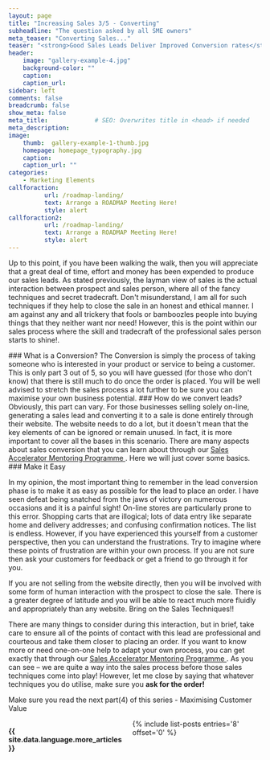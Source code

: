 ```yaml
---
layout: page
title: "Increasing Sales 3/5 - Converting"
subheadline: "The question asked by all SME owners"
meta_teaser: "Converting Sales..."
teaser: "<strong>Good Sales Leads Deliver Improved Conversion rates</strong>"
header:
    image: "gallery-example-4.jpg"
    background-color: ""
    caption:
    caption_url:
sidebar: left
comments: false
breadcrumb: false
show_meta: false
meta_title:             # SEO: Overwrites title in <head> if needed
meta_description:      
image:
    thumb:  gallery-example-1-thumb.jpg
    homepage: homepage_typography.jpg
    caption:
    caption_url: ""
categories:
    - Marketing Elements
callforaction:
          url: /roadmap-landing/
          text: Arrange a ROADMAP Meeting Here!
          style: alert    
callforaction2:
          url: /roadmap-landing/
          text: Arrange a ROADMAP Meeting Here!
          style: alert
---
```


<p>Up to this point, if you have been walking the walk, then you will appreciate that a great deal of time, effort and money has been expended to produce our sales leads.  As stated previously, the layman view of sales is the actual interaction between prospect and sales person, where all of the fancy techniques and secret tradecraft.  Don't misunderstand, I am all for such techniques if they help to close the sale in an honest and ethical manner.  I am against any and all trickery that fools or bamboozles people into buying things that they neither want nor need!  However, this is the point within our sales process where the skill and tradecraft of the professional sales person starts to shine!.</p>
### What is a Conversion?
The Conversion is simply the process of taking someone who is interested in your product or service to being a customer.  This is only part 3 out of 5, so you will have guessed (for those who don't know) that there is still much to do once the order is placed. You will be well advised to stretch the sales process a lot further to be sure you can maximise your own business potential.  
### How do we convert leads?
Obviously, this part can vary.  For those businesses selling solely on-line, generating a sales lead and converting it to a sale is done entirely through their website.  The website needs to do a lot, but it doesn't mean that the key elements of can be ignored or remain unused.  In fact, it is more important to cover all the bases in this scenario.  There are many aspects about sales conversion that you can learn about through our <a href= "https://www.superneconsulting.co.uk"> Sales Accelerator Mentoring Programme </a>. Here we will just cover some basics.
### Make it Easy
<p>In my opinion, the most important thing to remember in the lead conversion phase is to make it as easy as possible for the lead to place an order. I have seen defeat being snatched from the jaws of victory on numerous occasions and it is a painful sight! On-line stores are particularly prone to this error.  Shopping carts that are illogical; lots of data entry like separate home and delivery addresses; and confusing confirmation notices.  The list is endless. However, if you have experienced this yourself from a customer perspective, then you can understand the frustrations.  Try to imagine where these points of frustration are within your own process.  If you are not sure then ask your customers for feedback or get a friend to go through it for you.</p>
If you are not selling from the website directly, then you will be involved with some form of human interaction with the prospect to close the sale.  There is a greater degree of latitude and you will be able to react much more fluidly and appropriately than any website.  Bring on the Sales Techniques!!
<p> There are many things to consider during this interaction, but in brief, take care to ensure all of the points of contact with this lead are professional and courteous and take them closer to placing an order. If you want to know more or need one-on-one help to adapt your own process, you can get exactly that through our <a href= "https://www.superneconsulting.co.uk"> Sales Accelerator Mentoring Programme </a>.
As you can see – we are quite a way into the sales process before those sales techniques come into play! However, let me close by saying that whatever techniques you do utilise, make sure you <strong>ask for the order!</strong>
<p>Make sure you read the next part(4) of this series - Maximising Customer Value



  <!-- Display list of blog posts - marketing components -->
<div class="medium-10 columns">
    <p><strong>{{ site.data.language.more_articles }}</strong></p>
    {% include list-posts entries='8' offset='0' %}
</div><!-- /.medium-10.columns -->
